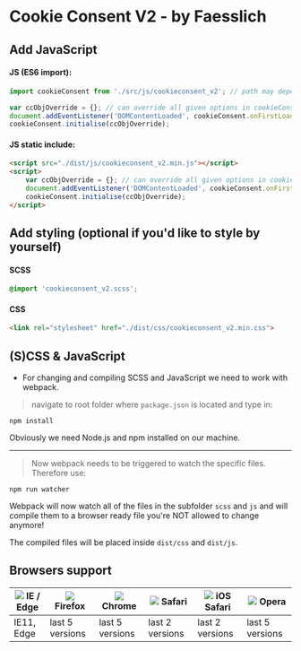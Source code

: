 # Cookie Consent V2 - by Faesslich

## Add JavaScript

#### JS (ES6 import):
```javascript
import cookieConsent from './src/js/cookieconsent_v2'; // path may depend on your installation

var ccObjOverride = {}; // can override all given options in cookieConsent object
document.addEventListener('DOMContentLoaded', cookieConsent.onFirstLoad);
cookieConsent.initialise(ccObjOverride);
```

#### JS static include:
```html
<script src="./dist/js/cookieconsent_v2.min.js"></script>
<script>
    var ccObjOverride = {}; // can override all given options in cookieConsent object
    document.addEventListener('DOMContentLoaded', cookieConsent.onFirstLoad);
    cookieConsent.initialise(ccObjOverride);
</script>
```

## Add styling (optional if you'd like to style by yourself)
#### SCSS
```scss
@import 'cookieconsent_v2.scss';
```

#### CSS
```html
<link rel="stylesheet" href="./dist/css/cookieconsent_v2.min.css">
```


## (S)CSS & JavaScript

- For changing and compiling SCSS and JavaScript we need to work with webpack.

> navigate to root folder where `package.json` is located and type in:

```shell
npm install
```


Obviously we need Node.js and npm installed on our machine. 

---

> Now webpack needs to be triggered to watch the specific files. Therefore use:
```shell
npm run watcher
```

Webpack will now watch all of the files in the subfolder `scss` and `js` and will compile them to a browser ready 
file you're NOT allowed to change anymore!

The compiled files will be placed inside `dist/css` and `dist/js`.

## Browsers support

| [![](https://raw.githubusercontent.com/alrra/browser-logos/master/src/edge/edge_48x48.png)]() IE / Edge | [![](https://raw.githubusercontent.com/alrra/browser-logos/master/src/firefox/firefox_48x48.png)]() Firefox | [![](https://raw.githubusercontent.com/alrra/browser-logos/master/src/chrome/chrome_48x48.png)]() Chrome | [![](https://raw.githubusercontent.com/alrra/browser-logos/master/src/safari/safari_48x48.png)]() Safari | [![](https://raw.githubusercontent.com/alrra/browser-logos/master/src/safari-ios/safari-ios_48x48.png)]() iOS Safari | [![](https://raw.githubusercontent.com/alrra/browser-logos/master/src/opera/opera_48x48.png)]() Opera |
| ----------- | --------------- | --------------- | --------------- | --------------- | --------------- |
| IE11, Edge  | last 5 versions | last 5 versions | last 2 versions | last 2 versions | last 5 versions |
